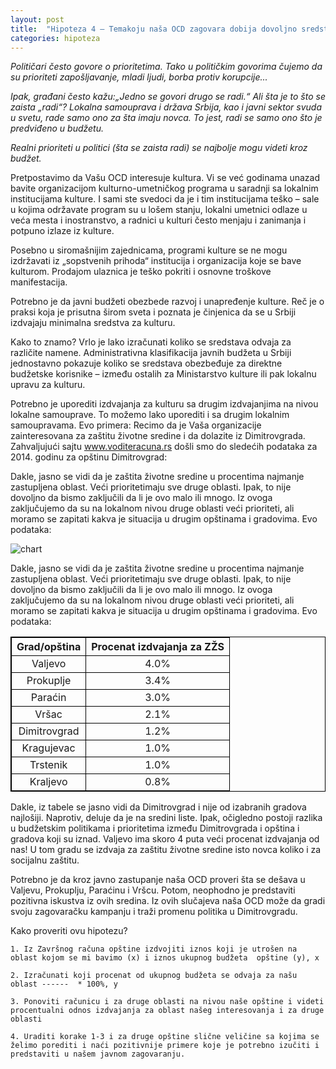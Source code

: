 ```yaml
---
layout: post
title:  "Hipoteza 4 – Temakoju naša OCD zagovara dobija dovoljno sredstava"
categories: hipoteza
---
```


<style>
table, th, td {
    border: 1px solid black;
    text-align: center;
}
</style>

*Političari često govore o prioritetima. Tako u političkim govorima čujemo da su prioriteti zapošljavanje, mladi ljudi, borba protiv korupcije...*

*Ipak, građani često kažu:„Jedno se govori drugo se radi.“*
*Ali šta je to što se zaista „radi“? Lokalna samouprava i država Srbija, kao i javni sektor svuda u svetu,  rade samo ono za šta imaju novca. To jest, radi se samo ono što je predviđeno u budžetu.*

*Realni prioriteti u politici (šta se zaista radi) se najbolje mogu videti kroz budžet.*


Pretpostavimo da Vašu OCD interesuje kultura. Vi se već godinama unazad bavite organizacijom kulturno-umetničkog programa u saradnji sa lokalnim institucijama kulture. I sami ste svedoci da je i tim institucijama teško – sale u kojima održavate program su u lošem stanju, lokalni umetnici odlaze u veća mesta i inostranstvo, a radnici u kulturi često menjaju i zanimanja i potpuno izlaze iz kulture. 

Posebno u siromašnijim zajednicama, programi kulture se ne mogu izdržavati iz „sopstvenih prihoda“ institucija i organizacija koje se bave kulturom. Prodajom ulaznica je teško pokriti i osnovne troškove manifestacija.

Potrebno je da javni budžeti obezbede razvoj i unapređenje kulture. Reč je o praksi koja je prisutna širom sveta i poznata je činjenica da se u Srbiji izdvajaju minimalna sredstva za kulturu.

Kako to znamo? Vrlo je lako izračunati koliko se sredstava odvaja za različite namene. Administrativna klasifikacija javnih budžeta u Srbiji jednostavno pokazuje koliko se sredstava obezbeđuje za direktne budžetske korisnike – između ostalih za Ministarstvo kulture ili pak lokalnu upravu za kulturu.

Potrebno je uporediti izdvajanja za kulturu sa drugim izdvajanjima na nivou lokalne samouprave. To možemo lako uporediti i sa drugim lokalnim samoupravama. Evo primera:
Recimo da je Vaša organizacije zainteresovana za zaštitu životne sredine i da dolazite iz Dimitrovgrada. Zahvaljujući sajtu www.voditeracuna.rs došli smo do sledećih podataka za 2014. godinu za opštinu Dimitrovgrad:


Dakle, jasno se vidi da je zaštita životne sredine u procentima najmanje zastupljena oblast. Veći prioritetimaju sve druge oblasti. Ipak, to nije dovoljno da bismo zaključili da li je ovo malo ili mnogo. Iz ovoga zaključujemo da su na lokalnom nivou druge oblasti veći prioriteti, ali moramo se zapitati kakva je situacija u drugim opštinama i gradovima. Evo podataka:

<img src="{{ site.baseurl }}/img/hipoteza4.png"  alt="chart" />

Dakle, jasno se vidi da je zaštita životne sredine u procentima najmanje zastupljena oblast. Veći prioritetimaju sve druge oblasti. Ipak, to nije dovoljno da bismo zaključili da li je ovo malo ili mnogo. Iz ovoga zaključujemo da su na lokalnom nivou druge oblasti veći prioriteti, ali moramo se zapitati kakva je situacija u drugim opštinama i gradovima. Evo podataka:


<table>
	<tr>
		<th>Grad/opština</th>
		<th>Procenat izdvajanja za ZŽS</th>
	</tr>
	<tr>
		<td>Valjevo</td>
		<td>4.0%</td>
	</tr>
	<tr>
		<td>Prokuplje</td>
		<td>3.4%</td>
	</tr>
	<tr>
		<td>Paraćin</td>
		<td>3.0%</td>
	</tr>
	<tr>
		<td>Vršac</td>
		<td>2.1%</td>
	</tr>
	<tr>
		<td>Dimitrovgrad</td>
		<td>1.2%</td>
	</tr>
	<tr>
		<td>Kragujevac</td>
		<td>1.0%</td>
	</tr>
	<tr>
		<td>Trstenik</td>
		<td>1.0%</td>
	</tr>
	<tr>
		<td>Kraljevo</td>
		<td>0.8%</td>
	</tr>
</table>


Dakle, iz tabele se jasno vidi da Dimitrovgrad i nije od izabranih gradova najlošiji. Naprotiv, deluje da je na sredini liste. Ipak, očigledno postoji razlika u budžetskim politikama i prioritetima između Dimitrovgrada i opština i gradova koji su iznad. Valjevo ima skoro 4 puta veći procenat izdvajanja od nas! U tom gradu se izdvaja za zaštitu životne sredine isto novca koliko i za socijalnu zaštitu. 

Potrebno je da kroz javno zastupanje naša OCD proveri šta se dešava u Valjevu, Prokuplju, Paraćinu i Vršcu. Potom, neophodno je predstaviti pozitivna iskustva iz ovih sredina. Iz ovih slučajeva naša OCD može da gradi svoju zagovaračku kampanju i traži promenu politika u Dimitrovgradu.

Kako proveriti ovu hipotezu?


	1. Iz Završnog računa opštine izdvojiti iznos koji je utrošen na oblast kojom se mi bavimo (x) i iznos ukupnog budžeta  opštine (y), x

	2. Izračunati koji procenat od ukupnog budžeta se odvaja za našu oblast ------  * 100%, y

	3. Ponoviti računicu i za druge oblasti na nivou naše opštine i videti procentualni odnos izdvajanja za oblast našeg interesovanja i za druge oblasti
	
	4. Uraditi korake 1-3 i za druge opštine slične veličine sa kojima se želimo porediti i naći pozitivnije primere koje je potrebno izučiti i predstaviti u našem javnom zagovaranju. 